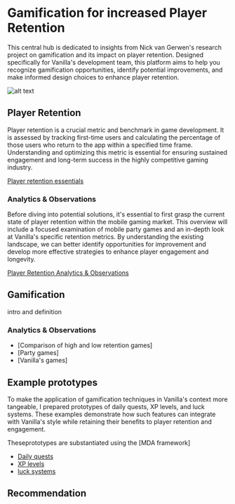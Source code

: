 # Gamification for increased Player Retention
This central hub is dedicated to insights from Nick van Gerwen's research project on gamification and its impact on player retention. Designed specifically for Vanilla's development team, this platform aims to help you recognize gamification opportunities, identify potential improvements, and make informed design choices to enhance player retention.

![alt text](https://www.jonathan-petitcolas.com/img/posts/ascii-art-converter/homer.png)

## Player Retention
Player retention is a crucial metric and benchmark in game development. It is assessed by tracking first-time users and calculating the percentage of those users who return to the app within a specified time frame. Understanding and optimizing this metric is essential for ensuring sustained engagement and long-term success in the highly competitive gaming industry.

[Player retention essentials](https://github.com/NickVanGerwen/GamificationForPlayerRetention/blob/Readme/PlayerRetentionInfo.md)

### Analytics & Observations
Before diving into potential solutions, it's essential to first grasp the current state of player retention within the mobile gaming market. This overview will include a focused examination of mobile party games and an in-depth look at Vanilla's specific retention metrics. By understanding the existing landscape, we can better identify opportunities for improvement and develop more effective strategies to enhance player engagement and longevity.

[Player Retention Analytics & Observations](https://github.com/NickVanGerwen/GamificationForPlayerRetention/blob/Readme/PlayerRetentionAnalytics.md)



## Gamification
intro and definition

### Analytics & Observations
- [Comparison of high and low retention games]
- [Party games]
- [Vanilla's games]

## Example prototypes
To make the application of gamification techniques in Vanilla's context more tangeable, I prepared prototypes of daily quests, XP levels, and luck systems. These examples demonstrate how such features can integrate  with Vanilla's style while retaining their benefits to player retention and engagement.

Theseprototypes are substantiated using the [MDA framework]
- [Daily quests]()
- [XP levels]()
- [luck systems]()

## Recommendation

